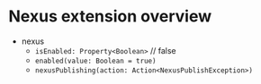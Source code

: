 # Nexus extension overview

- nexus
    - `isEnabled: Property<Boolean>` // false
    - `enabled(value: Boolean = true)`
    - `nexusPublishing(action: Action<NexusPublishException>)`
